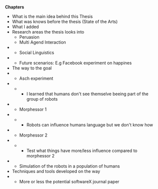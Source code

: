 **Chapters**

* What is the main idea behind this Thesis
* What was knows before the thesis (State of the Arts)
* What I added
* Research areas the thesis looks into
    * Peruasion
    * Multi Agend Interaction
* * Social Linguistics
* * Future scenarios: E.g Facebook experiment on happines
* The way to the goal
* * Asch experiment
* * * I learned that humans don't see themselve beeing part of the group of robots
* * Morphessor 1
* * * Robots can influence humans language but we don't know how
* * Morphessor 2
* * * Test what things have more/less influence compared to morphessor 2
* * Simulation of the robots in a population of humans
* Techniques and tools developed on the way
* * More or less the potential softwareX journal paper